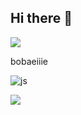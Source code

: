 ## Hi there 👋

<img src="https://capsule-render.vercel.app/api?type=waving&color=92E68D&height=150&section=header" />

bobaeiiie

![js](https://img.shields.io/badge/JavaScript-F7DF1E?style=for-the-badge&logo=JavaScript&logoColor=white)

<img src="https://capsule-render.vercel.app/api?type=waving&color=92E68D&height=150&section=footer" />

